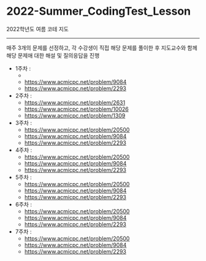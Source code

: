 # 2022-Summer_CodingTest_Lesson
2022학년도 여름 코테 지도
* * *
매주 3개의 문제를 선정하고, 각 수강생이 직접 해당 문제를 풀이한 후 지도교수와 함께 해당 문제애 대한 해설 및 질의응답을 진행
  - 1주차 : 
    - [](https://www.acmicpc.net/problem/20500)
    - https://www.acmicpc.net/problem/9084
    - https://www.acmicpc.net/problem/2293
  - 2주차 : 
    - https://www.acmicpc.net/problem/2631
    - https://www.acmicpc.net/problem/10026
    - https://www.acmicpc.net/problem/1309
  - 3주차 : 
    - https://www.acmicpc.net/problem/20500
    - https://www.acmicpc.net/problem/9084
    - https://www.acmicpc.net/problem/2293
  - 4주차 : 
    - https://www.acmicpc.net/problem/20500
    - https://www.acmicpc.net/problem/9084
    - https://www.acmicpc.net/problem/2293
  - 5주차 : 
    - https://www.acmicpc.net/problem/20500
    - https://www.acmicpc.net/problem/9084
    - https://www.acmicpc.net/problem/2293
  - 6주차 : 
    - https://www.acmicpc.net/problem/20500
    - https://www.acmicpc.net/problem/9084
    - https://www.acmicpc.net/problem/2293
  - 7주차 : 
    - https://www.acmicpc.net/problem/20500
    - https://www.acmicpc.net/problem/9084
    - https://www.acmicpc.net/problem/2293

